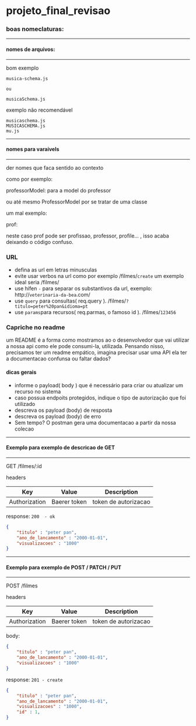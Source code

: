 # projeto_final_revisao

### boas nomeclaturas:

---
#### nomes de arquivos:
---
bom exemplo

```
musica-schema.js

ou 

musicaSchema.js

```

exemplo não recomendável

```
musicaschema.js
MUSICASCHEMA.js
mu.js

```
---
#### nomes para varaivels
---
der nomes que faca sentido ao contexto

como por exemplo:

professorModel: para a model do professor

ou até mesmo ProfessorModel por se tratar de uma classe


um mal exemplo:

prof: 

neste caso prof pode ser profissao, professor, profile... ,
isso acaba deixando o código confuso.


### URL

- defina as url em letras minusculas
- evite usar verbos na url como por exemplo /filmes/`create` um exemplo ideal seria /filmes/
- use hífen `-` para separar os substantivos da url, exemplo:  http://`veterinaria-da-bea`.com/
- use `query` para consultas( req.query ).  /filmes/`?titulo=peter%20pan&idioma=pt` 
- use `params`para recursos( req.parmas, o famoso id ). /filmes/`123456` 


### Capriche no readme

um README é a forma como mostramos ao o desenvolvedor que vai utilizar a nossa api
como ele pode consumi-la, utilizada. Pensando nisso, precisamos ter um readme empático,
imagina precisar usar uma API ela ter a documentacao confunsa ou faltar dados?


#### dicas gerais

 - informe o payload( body ) que é necessário para criar ou atualizar um recurso no sistema
 - caso possua endpoits protegidos, indique o tipo de autorização que foi utilizado
 - descreva os payload (body) de resposta
 - descreva os payload (body) de erro
 - Sem tempo? O postman gera uma documentacao a partir da nossa colecao

---
#### Exemplo para exemplo de descricao de GET
---

GET /filmes/:id

headers

| Key | Value | Description
| ----------- | ----------- | ----------- |
| Authorization | Baerer token | token de autorizacao |


response: `200  - ok`

```json
{
    "titulo" : "peter pan",
    "ano_de_lancamento" : "2000-01-01",
    "visualizacoes" : "1000"
}
```
---

#### Exemplo para exemplo de POST / PATCH / PUT

---
POST /filmes

headers

| Key | Value | Description
| ----------- | ----------- | ----------- |
| Authorization | Baerer token | token de autorizacao |


body:

```json
{
    "titulo" : "peter pan",
    "ano_de_lancamento" : "2000-01-01",
    "visualizacoes" : "1000"
}
```

response: `201 - create`

```json
{
    "titulo" : "peter pan",
    "ano_de_lancamento" : "2000-01-01",
    "visualizacoes" : "1000",
    "id" : 1,
}
```

